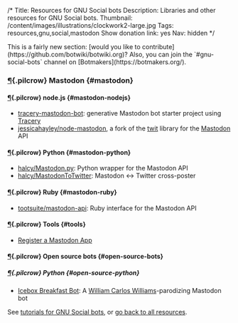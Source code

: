 /*
Title: Resources for GNU Social bots
Description: Libraries and other resources for GNU Social bots.
Thumbnail: /content/images/illustrations/clockwork2-large.jpg
Tags: resources,gnu,social,mastodon
Show donation link: yes
Nav: hidden
*/


<div class="note" markdown="1">
This is a fairly new section: [would you like to contribute](https://github.com/botwiki/botwiki.org)? Also, you can join the `#gnu-social-bots` channel on [Botmakers](https://botmakers.org/).
</div>





### [¶](#mastodon){.pilcrow} Mastodon {#mastodon}

#### [¶](#mastodon-nodejs){.pilcrow} node.js {#mastodon-nodejs}

- [tracery-mastodon-bot](https://glitch.com/~tracery-mastodon-bot): generative Mastodon bot starter project using [Tracery](http://tracery.io/)
- [jessicahayley/node-mastodon](https://github.com/jessicahayley/node-mastodon), a fork of the [twit](https://github.com/ttezel/twit) library for the [Mastodon](https://github.com/tootsuite/mastodon) API

#### [¶](#mastodon-python){.pilcrow} Python {#mastodon-python}

- [halcy/Mastodon.py](https://github.com/halcy/Mastodon.py): Python wrapper for the Mastodon API
- [halcy/MastodonToTwitter](https://github.com/halcy/MastodonToTwitter): Mastodon <-> Twitter cross-poster

#### [¶](#mastodon-ruby){.pilcrow} Ruby {#mastodon-ruby}

- [tootsuite/mastodon-api](https://github.com/tootsuite/mastodon-api): Ruby interface for the Mastodon API

#### [¶](#tools){.pilcrow} Tools {#tools}

- [Register a Mastodon App](https://tinysubversions.com/notes/mastodon-bot/index.html)

#### [¶](#open-source-bots){.pilcrow} Open source bots {#open-source-bots}

##### [¶](#open-source-python){.pilcrow} Python {#open-source-python}

- [Icebox Breakfast Bot](https://github.com/aparrish/iceboxbreakfast): A [William Carlos Williams](https://en.wikipedia.org/wiki/William_Carlos_Williams)-parodizing Mastodon bot



See [tutorials for GNU Social bots](/tutorials/gnu-social-bots/), or [go back to all resources](/resources).
